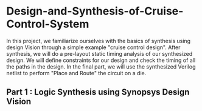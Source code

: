 # Design-and-Synthesis-of-Cruise-Control-System

In this project, we familiarize ourselves with the basics of synthesis using design Vision through a simple example "cruise control design". After synthesis, we will do a pre-layout static timing analysis of our synthesized design. We will define constraints for our design and check the timing of all the paths in the design. In the final part, we will use the synthesized Verilog netlist to perform "Place and Route" the circuit on a die.


## Part 1 : Logic Synthesis using Synopsys Design Vision

